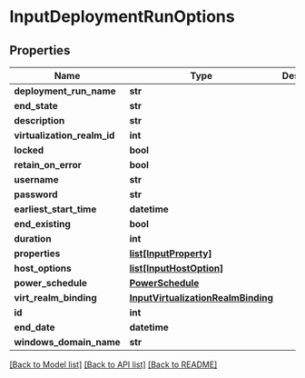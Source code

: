 # InputDeploymentRunOptions

## Properties
Name | Type | Description | Notes
------------ | ------------- | ------------- | -------------
**deployment_run_name** | **str** |  | [optional] 
**end_state** | **str** |  | 
**description** | **str** |  | [optional] 
**virtualization_realm_id** | **int** |  | [optional] 
**locked** | **bool** |  | [optional] 
**retain_on_error** | **bool** |  | [optional] 
**username** | **str** |  | 
**password** | **str** |  | 
**earliest_start_time** | **datetime** |  | [optional] 
**end_existing** | **bool** |  | [optional] 
**duration** | **int** |  | [optional] 
**properties** | [**list[InputProperty]**](InputProperty.md) |  | [optional] 
**host_options** | [**list[InputHostOption]**](InputHostOption.md) |  | [optional] 
**power_schedule** | [**PowerSchedule**](PowerSchedule.md) |  | [optional] 
**virt_realm_binding** | [**InputVirtualizationRealmBinding**](InputVirtualizationRealmBinding.md) |  | [optional] 
**id** | **int** |  | [optional] 
**end_date** | **datetime** |  | [optional] 
**windows_domain_name** | **str** |  | [optional] 

[[Back to Model list]](../README.md#documentation-for-models) [[Back to API list]](../README.md#documentation-for-api-endpoints) [[Back to README]](../README.md)



